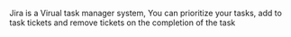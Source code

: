 Jira is a Virual task manager system, You can prioritize your tasks, add to task tickets and remove tickets on the completion of the task
